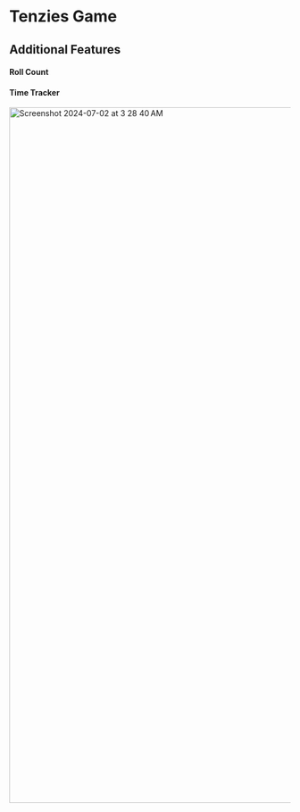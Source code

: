 # Tenzies Game

## Additional Features
#### Roll Count
#### Time Tracker

<img width="1246" alt="Screenshot 2024-07-02 at 3 28 40 AM" src="https://github.com/RevanthBalineni-14/ReactStarters/assets/89599670/640e1458-254d-4d9c-9396-865b8c6d6e39">

